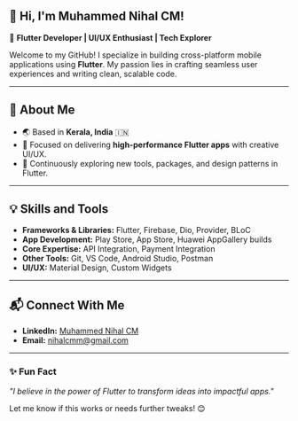 ## 👋 Hi, I'm Muhammed Nihal CM!

🎯 **Flutter Developer | UI/UX Enthusiast | Tech Explorer**

Welcome to my GitHub! I specialize in building cross-platform mobile applications using **Flutter**. My passion lies in crafting seamless user experiences and writing clean, scalable code.

---

## 🚀 About Me
- 🌏 Based in **Kerala, India** 🇮🇳  
- 🎨 Focused on delivering **high-performance Flutter apps** with creative UI/UX.  
- 🌱 Continuously exploring new tools, packages, and design patterns in Flutter.  

---

## 💡 Skills and Tools
- **Frameworks & Libraries:** Flutter, Firebase, Dio, Provider, BLoC  
- **App Development:** Play Store, App Store, Huawei AppGallery builds  
- **Core Expertise:** API Integration, Payment Integration  
- **Other Tools:** Git, VS Code, Android Studio, Postman  
- **UI/UX:** Material Design, Custom Widgets
  
---

## 📬 Connect With Me
- **LinkedIn:** [Muhammed Nihal CM](https://www.linkedin.com/in/muhammednihalcm?utm_source=share&utm_campaign=share_via&utm_content=profile&utm_medium=android_app)  
- **Email:** [nihalcmm@gmail.com](mailto:nihalcmm@gmail.com)  

---

### ✨ Fun Fact  
_"I believe in the power of Flutter to transform ideas into impactful apps."_  

Let me know if this works or needs further tweaks! 😊
